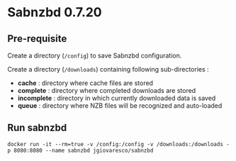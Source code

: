 
# Sabnzbd 0.7.20

## Pre-requisite

Create a directory (``/config``) to save Sabnzbd configuration.

Create a directory (``/downloads``) containing following sub-directories :

* __cache__ : directory where cache files are stored
* __complete__ : directory where completed downloads are stored
* __incomplete__ : directory in which currently downloaded data is saved
* __queue__ : directory where NZB files will be recognized and auto-loaded

## Run sabnzbd

```
docker run -it --rm=true -v /config:/config -v /downloads:/downloads -p 8080:8080 --name sabnzbd jgiovaresco/sabnzbd
```